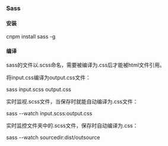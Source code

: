 ### Sass

#### 安装

cnpm install sass -g 

#### 编译

sass的文件以.scss命名，需要被编译为.css后才能被html文件引用。

将input.css编译为output.css文件：

sass input.scss output.css

实时监视.scss文件，当保存时就能自动编译为.css文件：

sass --watch input.scss:output.css

实时监控文件夹中的.scss文件，保存时自动编译为.css：

sass --watch sourcedir:dist/outsource